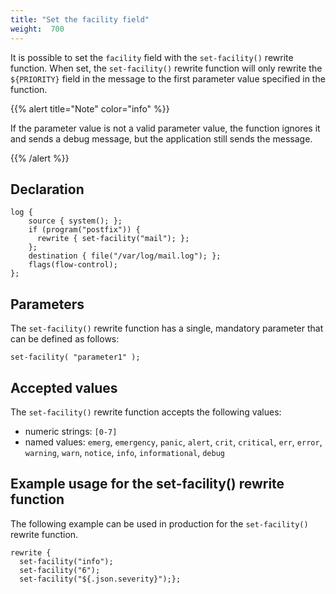 ```yaml
---
title: "Set the facility field"
weight:  700
---
```

<!-- DISCLAIMER: This file is based on the syslog-ng Open Source Edition documentation https://github.com/balabit/syslog-ng-ose-guides/commit/2f4a52ee61d1ea9ad27cb4f3168b95408fddfdf2 and is used under the terms of The syslog-ng Open Source Edition Documentation License. The file has been modified by Axoflow. -->

It is possible to set the `facility` field with the `set-facility()` rewrite function. When set, the `set-facility()` rewrite function will only rewrite the `${PRIORITY}` field in the message to the first parameter value specified in the function.

{{% alert title="Note" color="info" %}}

If the parameter value is not a valid parameter value, the function ignores it and sends a debug message, but the application still sends the message.

{{% /alert %}}

## Declaration

```shell
log {
    source { system(); };
    if (program("postfix")) {
      rewrite { set-facility("mail"); };
    };
    destination { file("/var/log/mail.log"); };
    flags(flow-control);
};
```

## Parameters

The `set-facility()` rewrite function has a single, mandatory parameter that can be defined as follows:

```shell
set-facility( "parameter1" );
```

## Accepted values

The `set-facility()` rewrite function accepts the following values:

- numeric strings: `[0-7]`
- named values: `emerg`, `emergency`, `panic`, `alert`, `crit`, `critical`, `err`, `error`, `warning`, `warn`, `notice`, `info`, `informational`, `debug`

## Example usage for the set-facility() rewrite function

The following example can be used in production for the `set-facility()` rewrite function.

```shell
rewrite {
  set-facility("info");
  set-facility("6");
  set-facility("${.json.severity}");};
```
